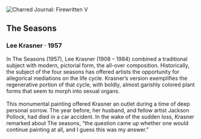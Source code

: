 <div class="artwork-of-the-day">
  <div class="container">
    <div class="img-wrapper">
      <img
        src="https://uploads6.wikiart.org/00443/images/lee-krasner/87-7-cropped.jpeg!Large.jpeg"
        alt="Charred Journal: Firewritten V" />
    </div>
    <div class="artwork-detail">
      <div class="artwork-origin"> 
        <h2 class="artwork-name">The Seasons</h2>
        <h3 class="artist">
          Lee Krasner
                    ·  1957
        </h3>
      </div>
      <p class="description">
        <span class="artwork-description-text ng-binding" ng-bind-html="viewModel.ArtworkOfTheDay.Description | unsafe">In The Seasons (1957), Lee Krasner (1908 – 1984) combined a traditional subject with modern, pictorial form, the all-over composition. Historically, the subject of the four seasons has offered artists the opportunity for allegorical mediations on the life cycle. Krasner’s version exemplifies the regenerative portion of that cycle, with boldly, almost garishly colored plant forms that seem to morph into sexual organs.<br><br>This monumental painting offered Krasner an outlet during a time of deep personal sorrow. The year before, her husband, and fellow artist Jackson Pollock, had died in a car accident. In the wake of the sudden loss, Krasner remarked about The seasons, “the question came up whether one would continue painting at all, and I guess this was my answer.”</span>
                        <div class="text-shadow-container" ng-show="showShadow" style=""></div>
      </p>
    </div>
  </div>

</div>
